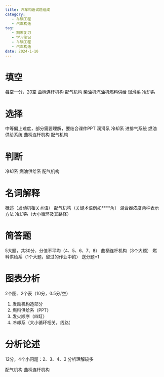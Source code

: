 ```yaml
---
title: 汽车构造试题组成
category:
   - 车辆工程
   - 汽车构造
tag:
   - 期末复习
   - 学习笔记
   - 车辆工程
   - 汽车构造
date: 2024-1-10
---
```


# 填空

每空一分，20空
曲柄连杆机构
配气机构
柴油机汽油机燃料供给
润滑系
冷却系

# 选择

中等偏上难度，部分需要理解，要结合课件PPT
润滑系
冷却系
进排气系统
燃油供给系统
曲柄连杆机构
配气机构

# 判断

冷却系
燃油供给系
配气机构

# 名词解释

概述（发动机相关术语）
配气机构（关键术语例如****角）
混合器浓度两种表示方法
冷却系（大小循环及其路径）

# 简答题

5大题，共30分，分值不平均（4、5、6、7、8）
曲柄连杆机构（3个大题）
燃料供给系（1个大题，留过的作业中的）
送分题*1

# 图表分析

2个图、2个表（10分，0.5分/空）

1. 发动机构造部分
2. 燃料供给系（PPT）
3. 发火顺序（四缸）
4. 冷却系（大小循环相关，线路）

# 分析论述

12分，4个小问题：2、3、4、3
分析理解较多

配气机构
曲柄连杆机构